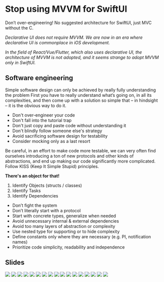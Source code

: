 # Stop using MVVM for SwiftUI

Don’t over-engineering! No suggested architecture for SwiftUI, just MVC without the C.

*Declarative UI does not require MVVM. We are now in an era where declarative UI is commonplace in iOS development.*

*In the field of React/Vue/Flutter, which also uses declarative UI, the architecture of MVVM is not adopted, and it seems strange to adopt MVVM only in SwiftUI.*

## Software engineering

Simple software design can only be achieved by really fully understanding the problem First you have to really understand what’s going on, in all its complexities, and then come up with a solution so simple that – in hindsight – it is the obvious way to do it.

- Don't over-engineer your code
- Don't fall into the tutorial trap
- Don't just copy and paste code without understanding it
- Don't blindly follow someone else's strategy
- Avoid sacrificing software design for testability
- Consider mocking only as a last resort

Be careful, in an effort to make code more testable, we can very often find ourselves introducing a ton of new protocols and other kinds of abstractions, and end up making our code significantly more complicated. Follow KISS (Keep It Simple Stupid) principles.

**There's an object for that!**

1. Identify Objects (structs / classes)
2. Identify Tasks
3. Identify Dependencies

- Don’t fight the system
- Don’t literally start with a protocol
- Start with concrete types, generalize when needed
- Avoid unnecessary internal & external dependencies
- Avoid too many layers of abstraction or complexity
- Use nested type for supporting or to hide complexity
- Define constants only where they are necessary (e.g. PI, notification names)
- Prioritize code simplicity, readability and independence

## Slides

![](https://raw.githubusercontent.com/garranhado/SwiftUIvsMVVM/main/SwiftUIvsMVVM.001.png)
![](https://raw.githubusercontent.com/garranhado/SwiftUIvsMVVM/main/SwiftUIvsMVVM.002.png)
![](https://raw.githubusercontent.com/garranhado/SwiftUIvsMVVM/main/SwiftUIvsMVVM.003.png)
![](https://raw.githubusercontent.com/garranhado/SwiftUIvsMVVM/main/SwiftUIvsMVVM.004.png)
![](https://raw.githubusercontent.com/garranhado/SwiftUIvsMVVM/main/SwiftUIvsMVVM.005.png)
![](https://raw.githubusercontent.com/garranhado/SwiftUIvsMVVM/main/SwiftUIvsMVVM.006.png)
![](https://raw.githubusercontent.com/garranhado/SwiftUIvsMVVM/main/SwiftUIvsMVVM.007.png)
![](https://raw.githubusercontent.com/garranhado/SwiftUIvsMVVM/main/SwiftUIvsMVVM.008.png)
![](https://raw.githubusercontent.com/garranhado/SwiftUIvsMVVM/main/SwiftUIvsMVVM.009.png)
![](https://raw.githubusercontent.com/garranhado/SwiftUIvsMVVM/main/SwiftUIvsMVVM.010.png)
![](https://raw.githubusercontent.com/garranhado/SwiftUIvsMVVM/main/SwiftUIvsMVVM.011.png)
![](https://raw.githubusercontent.com/garranhado/SwiftUIvsMVVM/main/SwiftUIvsMVVM.012.png)
![](https://raw.githubusercontent.com/garranhado/SwiftUIvsMVVM/main/SwiftUIvsMVVM.013.png)
![](https://raw.githubusercontent.com/garranhado/SwiftUIvsMVVM/main/SwiftUIvsMVVM.014.png)
![](https://raw.githubusercontent.com/garranhado/SwiftUIvsMVVM/main/SwiftUIvsMVVM.015.png)
![](https://raw.githubusercontent.com/garranhado/SwiftUIvsMVVM/main/SwiftUIvsMVVM.016.png)
![](https://raw.githubusercontent.com/garranhado/SwiftUIvsMVVM/main/SwiftUIvsMVVM.017.png)
